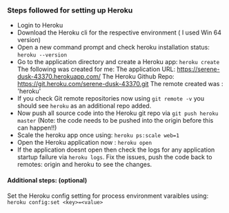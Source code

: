 ### Steps followed for setting up Heroku

* Login to Heroku
* Download the Heroku cli for the respective environment ( I used Win 64 version)
* Open a new command prompt and check heroku installation status: `heroku --version`
* Go to the application directory and create a Heroku app: `heroku create` 
The following was created for me:
The application URL: https://serene-dusk-43370.herokuapp.com/
The Heroku Github Repo: https://git.heroku.com/serene-dusk-43370.git
The remote created was : 'heroku' 
* If you check Git remote repositories now using `git remote -v` you should see `heroku` as an additional repo added.
* Now push all source code into the Heroku git repo via `git push heroku master`
(Note: the code needs to be pushed into the origin before this can happen!!)
* Scale the heroku app once using: `heroku ps:scale web=1`
* Open the Heroku application now : `heroku open`
* If the application doesnt open then check the logs for any application startup failure via `heroku logs`. Fix the issues, push the code back to remotes: origin and heroku to see the changes.

#### Additional steps: (optional)

Set the Heroku config setting for process environment varaibles using: `heroku config:set <key>=<value>`

